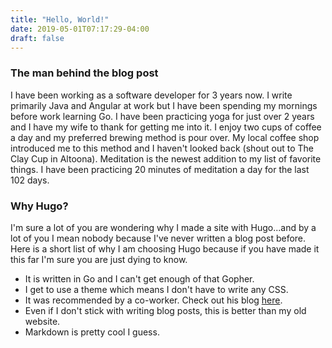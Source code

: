 ```yaml
---
title: "Hello, World!"
date: 2019-05-01T07:17:29-04:00
draft: false
---
```


### The man behind the blog post
I have been working as a software developer for 3 years now. I write primarily Java and Angular at work but I have been spending my mornings before work learning Go. I have been practicing yoga for just over 2 years and I have my wife to thank for getting me into it. I enjoy two cups of coffee a day and my preferred brewing method is pour over. My local coffee shop introduced me to this method and I haven't looked back (shout out to The Clay Cup in Altoona). Meditation is the newest addition to my list of favorite things. I have been practicing 20 minutes of meditation a day for the last 102 days.

### Why Hugo?
I'm sure a lot of you are wondering why I made a site with Hugo...and by a lot of you I mean nobody because I've never written a blog post before. Here is a short list of why I am choosing Hugo because if you have made it this far I'm sure you are just dying to know.

* It is written in Go and I can't get enough of that Gopher.
* I get to use a theme which means I don't have to write any CSS.
* It was recommended by a co-worker. Check out his blog [here](https://adminwillie.github.io/).
* Even if I don't stick with writing blog posts, this is better than my old website.
* Markdown is pretty cool I guess.
